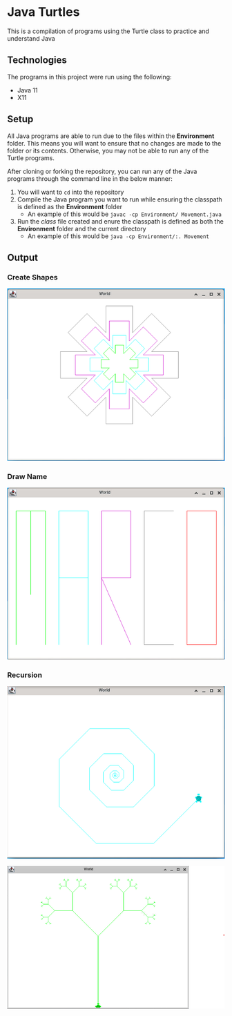 # Java Turtles
This is a compilation of programs using the Turtle class to practice and understand Java

## Technologies
The programs in this project were run using the following:
* Java 11
* X11

## Setup
All Java programs are able to run due to the files within the **Environment** folder. This means you will want to ensure that no changes are made to the folder or its contents. Otherwise, you may not be able to run any of the Turtle programs.

After cloning or forking the repository, you can run any of the Java programs through the command line in the below manner:
1. You will want to `cd` into the repository
2. Compile the Java program you want to run while ensuring the classpath is defined as the **Environment** folder
   - An example of this would be `javac -cp Environment/ Movement.java`
3. Run the *class* file created and enure the classpath is defined as both the **Environment** folder and the current directory
   - An example of this would be `java -cp Environment/:. Movement`

## Output
### Create Shapes
![Output of Create Shapes program](images/java_turtles_1.png)

### Draw Name
![Output of Draw Name program](images/java_turtles_2.png)

### Recursion
![Output of Recursion program](images/java_turtles_3.png)

![Output of Recursion program](images/java_turtles_4.png)
